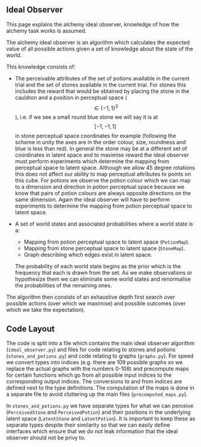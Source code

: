 ## Ideal Observer

This page explains the alchemy ideal observer, knowledge of how the alchemy task
works is assumed.

The alchemy ideal observer is an algorithm which calculates the expected value
of all possible actions given a set of knowledge about the state of the world.

This knowledge consists of:

-   The perceivable attributes of the set of potions available in the current
    trial and the set of stones available in the current trial. For stones this
    includes the reward that would be obtained by placing the stone in the
    cauldron and a position in perceptual space ( $$\in \{-1, 1\}^3$$ ), i.e. if
    we see a small round blue stone we will say it is at $$[-1, -1, 1]$$ in
    stone perceptual space coordinates for example (following the scheme in
    unity the axes are in the order colour, size, roundness and blue is less
    than red). In general the stone may be at a different set of coordinates in
    latent space and to maximise reward the ideal observer must perform
    experiments which determine the mapping from perceptual space to latent
    space. Although we allow 45 degree rotations this does not affect our
    ability to map perceptual attributes to points on this cube. For potions we
    observe the potion colour which we can map to a dimension and direction in
    potion perceptual space because we know that pairs of potion colours are
    always opposite directions on the same dimension. Again the ideal observer
    will have to perform experiments to determine the mapping from potion
    perceptual space to latent space.

-   A set of world states and associated probabilities where a world state is a:

    -   Mapping from potion perceptual space to latent space (`PotionMap`).
    -   Mapping from stone perceptual space to latent space (`StoneMap`).
    -   Graph describing which edges exist in latent space.

    The probability of each world state begins as the prior which is the
    frequency that each is drawn from the set. As we make observations or
    hypothesize them we can eliminate some world states and renormalise the
    probabilities of the remaining ones.

The algorithm then consists of an exhaustive depth first search over possible
actions (over which we maximise) and possible outcomes (over which we take the
expectation).

## Code Layout

The code is split into a file which contains the main ideal observer algorithm
(`ideal_observer.py`) and files for code relating to stones and potions
(`stones_and_potions.py`) and code relating to graphs (`graphs.py`). For speed
we convert types into indices (e.g. there are 109 possible graphs so we replace
the actual graphs with the numbers 0-108) and precompute maps for certain
functions which go from all possible input indices to the corresponding output
indices. The conversions to and from indices are defined next to the type
definitions. The computation of the maps is done in a separate file to avoid
cluttering up the main files (`precomputed_maps.py`).

In `stones_and_potions.py` we have separate types for what we can perceive
(`PerceivedStone` and `PerceivedPotion`) and their positions in the underlying
latent space (`LatentStone` and `LatentPotion`). It is important to keep these
as separate types despite their similarity so that we can easily define
interfaces which ensure that we do not leak information that the ideal observer
should not be privy to.
